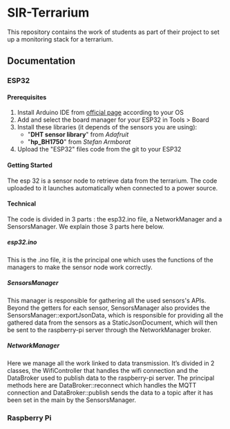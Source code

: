 # SIR-Terrarium

This repository contains the work of students as part of their project to set up a monitoring stack for a terrarium.

## Documentation

### ESP32

#### Prerequisites

1. Install Arduino IDE from [official page](https://www.arduino.cc/en/software) according to your OS
2. Add and select the board manager for your ESP32 in Tools > Board
3. Install these libraries (it depends of the sensors you are using):
    - "**DHT sensor library**"   from *Adafruit*
    - "**hp_BH1750**" from *Stefan Armborat*
4. Upload the "ESP32" files code from the git to your ESP32


#### Getting Started

The esp 32 is a sensor node to retrieve data from the terrarium. The code uploaded to it launches automatically when connected to a power source.

#### Technical

The code is divided in 3 parts : the esp32.ino file, a NetworkManager and a SensorsManager.
We explain those 3 parts here below.

##### esp32.ino

This is the .ino file, it is the principal one which uses the functions of the managers to make the sensor node work correctly.

##### SensorsManager

This manager is responsible for gathering all the used sensors's APIs.  
Beyond the getters for each sensor, SensorsManager also provides the SensorsManager::exportJsonData, which is responsible for providing all the gathered data from the sensors as a StaticJsonDocument, which will then be sent to the raspberry-pi server through the NetworkManager broker.

##### NetworkManager

Here we manage all the work linked to data transmission. It’s divided in 2 classes, the WifiController that handles the wifi connection and the DataBroker used to publish data to the raspberry-pi server. The principal methods here are DataBroker::reconnect which handles the MQTT connection and DataBroker::publish sends the data to a topic after it has been set in the main by the SensorsManager.

### Raspberry Pi